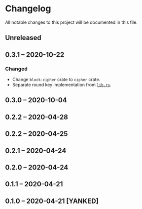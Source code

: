 # Changelog

All notable changes to this project will be documented in this file.

## Unreleased

## 0.3.1 – 2020-10-22

### Changed

- Change `block-cipher` crate to `cipher` crate.
- Separate round key implementation from [`lib.rs`](./src/lib.rs).

## 0.3.0 – 2020-10-04

## 0.2.2 – 2020-04-28

## 0.2.2 – 2020-04-25

## 0.2.1 – 2020-04-24

## 0.2.0 – 2020-04-24

## 0.1.1 – 2020-04-21

## 0.1.0 – 2020-04-21 [YANKED]